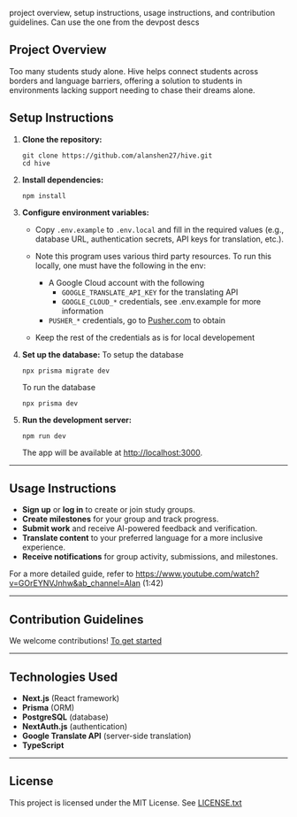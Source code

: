 project overview, setup instructions, usage instructions, and contribution guidelines. Can use the one from the devpost descs

## Project Overview
Too many students study alone. Hive helps connect students across borders and language barriers, offering a solution to students in environments lacking support needing to chase their dreams alone.

## Setup Instructions

1. **Clone the repository:**
    ```
    git clone https://github.com/alanshen27/hive.git
    cd hive
    ```

2. **Install dependencies:**
    ```
    npm install
    ```

3. **Configure environment variables:**
    - Copy `.env.example` to `.env.local` and fill in the required values (e.g., database URL, authentication secrets, API keys for translation, etc.).

    - Note this program uses various third party resources. To run this locally, one must have the following in the env:
        - A Google Cloud account with the following
            - `GOOGLE_TRANSLATE_API_KEY` for the translating API
            - `GOOGLE_CLOUD_*` credentials, see .env.example for more information
        - `PUSHER_*` credentials, go to [Pusher.com](https://pusher.com) to obtain
    - Keep the rest of the credentials as is for local developement

4.  **Set up the database:**
    To setup the database
    ```
    npx prisma migrate dev
    ```
    To run the database
    ```
    npx prisma dev
    ```

5. **Run the development server:**
    ```
    npm run dev
    ```
    The app will be available at [http://localhost:3000](http://localhost:3000).

---

## Usage Instructions

- **Sign up** or **log in** to create or join study groups.
- **Create milestones** for your group and track progress.
- **Submit work** and receive AI-powered feedback and verification.
- **Translate content** to your preferred language for a more inclusive experience.
- **Receive notifications** for group activity, submissions, and milestones.

For a more detailed guide, refer to https://www.youtube.com/watch?v=GOrEYNVJnhw&ab_channel=Alan (1:42)

---

## Contribution Guidelines

We welcome contributions! [To get started](CONTRIBUTING.md)

---

## Technologies Used

- **Next.js** (React framework)
- **Prisma** (ORM)
- **PostgreSQL** (database)
- **NextAuth.js** (authentication)
- **Google Translate API** (server-side translation)
- **TypeScript**

---

## License

This project is licensed under the MIT License. See [LICENSE.txt](LICENSE.txt)
